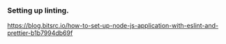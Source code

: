### Setting up linting.
https://blog.bitsrc.io/how-to-set-up-node-js-application-with-eslint-and-prettier-b1b7994db69f
